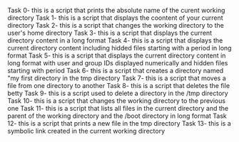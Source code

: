 Task 0- this is a script that prints the absolute name of the curent working directory
Task 1- this is a script that displays the coontent of your current directory
Task 2- this is a script that changes the working directory to the user's home directory
Task 3- this is a script that displays the current directory content in a long format
Task 4- this is a script that displays the current directory content including hidded files starting with a period in long format
Task 5- this is a script that displays the current directory content in long format with user and group IDs displayed numerically and hidden files starting with period
Task 6- this is a script that creates a directory named "my first directory in the tmp directory
Task 7- this is a script that moves a file from one directory to another
Task 8- this is a script that deletes the file betty
Task 9- this is a script used to delete a directory in the /tmp directory
Task 10- this is a script that changes the working directory to the previous one
Task 11- this is a script that lists all files in the current directory and the parent of the working directory and the /boot directory in long format
Task 12- this is a script that prints a new file in the tmp directory
Task 13- this is a symbolic link created in the current working directory
